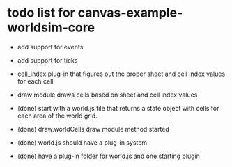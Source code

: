 # todo list for canvas-example-worldsim-core

* add support for events
* add support for ticks

* cell_index plug-in that figures out the proper sheet and cell index values for each cell
* draw module draws cells based on sheet and cell index values

* (done) start with a world.js file that returns a state object with cells for each area of the world grid.
* (done) draw.worldCells draw module method started
* (done) world.js should have a plug-in system
* (done) have a plug-in folder for world.js and one starting plugin
